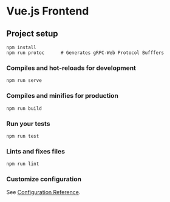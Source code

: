 # Vue.js Frontend

## Project setup
```
npm install         
npm run protoc      # Generates gRPC-Web Protocol Bufffers
```

### Compiles and hot-reloads for development
```
npm run serve
```

### Compiles and minifies for production
```
npm run build
```

### Run your tests
```
npm run test
```

### Lints and fixes files
```
npm run lint
   ```
   
### Customize configuration
See [Configuration Reference](https://cli.vuejs.org/config/).
